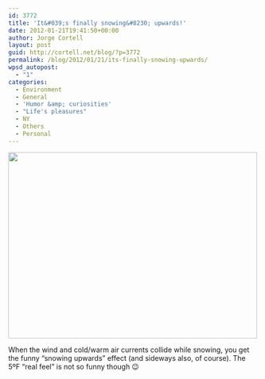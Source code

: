 ```yaml
---
id: 3772
title: 'It&#039;s finally snowing&#8230; upwards!'
date: 2012-01-21T19:41:50+00:00
author: Jorge Cortell
layout: post
guid: http://cortell.net/blog/?p=3772
permalink: /blog/2012/01/21/its-finally-snowing-upwards/
wpsd_autopost:
  - "1"
categories:
  - Environment
  - General
  - 'Humor &amp; curiosities'
  - "Life's pleasures"
  - NY
  - Others
  - Personal
---
```

<img class="aligncenter" title="snow" src="https://lh5.googleusercontent.com/-Q76V-xtSRbI/TxsFycxM5qI/AAAAAAAAALw/CSSCF0OdRaw/w500-h375-k/20120121_104853.jpg" alt="" width="500" height="375" />

When the wind and cold/warm air currents collide while snowing, you get the funny &#8220;snowing upwards&#8221; effect (and sideways also, of course). The 5ºF &#8220;real feel&#8221; is not so funny though 😉